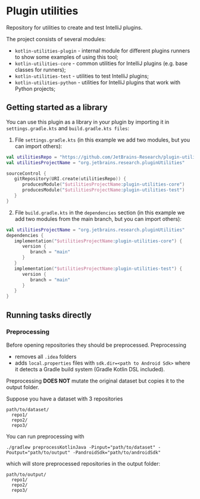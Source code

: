 #  Plugin utilities

Repository for utilities to create and test IntelliJ plugins.

The project consists of several modules:

- `kotlin-utilities-plugin` - internal module for different plugins runners to show some examples of using this tool;
- `kotlin-utilities-core` - common utilities for IntelliJ plugins (e.g. base classes for runners);
- `kotlin-utilities-test` - utilities to test IntelliJ plugins;
- `kotlin-utilities-python` - utilities for IntelliJ plugins that work with Python projects;

## Getting started as a library

You can use this plugin as a library in your plugin by importing it in `settings.gradle.kts` and `build.gradle.kts files`:

1. File `settings.gradle.kts` (in this example we add two modules, but you can import others):

```kotlin
val utilitiesRepo = "https://github.com/JetBrains-Research/plugin-utilities.git"
val utilitiesProjectName = "org.jetbrains.research.pluginUtilities"

sourceControl {
   gitRepository(URI.create(utilitiesRepo)) {
      producesModule("$utilitiesProjectName:plugin-utilities-core")
      producesModule("$utilitiesProjectName:plugin-utilities-test")
   }
}
```

2. File `build.gradle.kts` in the `dependencies` section 
   (in this example we add two modules from the main branch, but you can import others):

```kotlin
val utilitiesProjectName = "org.jetbrains.research.pluginUtilities"
dependencies {
   implementation("$utilitiesProjectName:plugin-utilities-core") {
      version {
         branch = "main"
      }
   }
   implementation("$utilitiesProjectName:plugin-utilities-test") {
      version {
         branch = "main"
      }
   }
}
```

## Running tasks directly

### Preprocessing

Before opening repositories they should be preprocessed. Preprocessing
* removes all `.idea` folders
* adds `local.properties` files with `sdk.dir=<path to Android Sdk>` where it detects a Gradle build system (Gradle Kotlin DSL included).

Preprocessing **DOES NOT** mutate the original dataset but copies it to the output folder.

Suppose you have a dataset with 3 repositories

```
path/to/dataset/
  repo1/
  repo2/
  repo3/
```

You can run preprocessing with 
```shell
./gradlew preprocessKotlinJava -Pinput="path/to/dataset" -Poutput="path/to/output" -PandroidSdk="path/to/androidSdk"
```

which will store preprocessed repositories in the output folder:


```
path/to/output/
  repo1/
  repo2/
  repo3/
```

